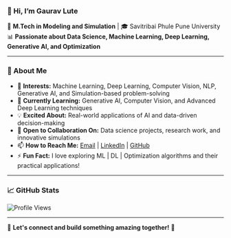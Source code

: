### 👋 Hi, I’m Gaurav Lute  

🔬 **M.Tech in Modeling and Simulation** | 🎓 Savitribai Phule Pune University  
📊 **Passionate about Data Science, Machine Learning, Deep Learning, Generative AI, and Optimization**  

---

### 🚀 About Me  

- 👀 **Interests:** Machine Learning, Deep Learning, Computer Vision, NLP, Generative AI, and Simulation-based problem-solving  
- 🌱 **Currently Learning:** Generative AI, Computer Vision, and Advanced Deep Learning techniques  
- 💡 **Excited About:** Real-world applications of AI and data-driven decision-making  
- 💞️ **Open to Collaboration On:** Data science projects, research work, and innovative simulations  
- 📫 **How to Reach Me:** [Email](#) | [LinkedIn](#) | [GitHub](#)  
- ⚡ **Fun Fact:** I love exploring ML | DL | Optimization algorithms and their practical applications!  

---

### 📈 GitHub Stats  

![Profile Views](https://komarev.com/ghpvc/?username=your-github-username&label=Profile+Views&color=blue)  

---

🔗 **Let's connect and build something amazing together!** 🚀
